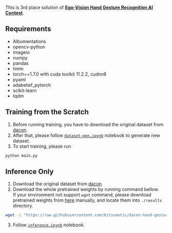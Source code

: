 This is 3rd place solution of 
[**Ego-Vision Hand Gesture Recognition AI Contest**](https://dacon.io/en/competitions/official/235805/overview/description).

## Requirements

- Albumentations
- opencv-python
- imageio
- numpy
- pandas
- timm
- torch==1.7.0 with cuda toolkit 11.2.2, cudnn8
- pyaml
- adabelief_pytorch
- scikit-learn
- tqdm

## Training from the Scratch

1. Before running training, you have to download the original dataset from 
[dacon](https://dacon.io/en/competitions/official/235805/data).
2. After that, please follow 
[`dataset-gen.ipynb`](./dataset-gen.ipynb) 
notebook to generate new dataset.
3. To start training, please run

```bash
python main.py
```

## Inference Only

1. Download the original dataset from 
[dacon](https://dacon.io/en/competitions/official/235805/data).
2. Download the whole pretrained weights by running command bellow.  
If your environment not support `wget` command, please download pretrained weights from [here](https://github.com/Kitsunetic/dacon-hand-gesture-public/releases/tag/weights) manually, and locate them into `./results` directory.
```bash
wget -i "https://raw.githubusercontent.com/Kitsunetic/dacon-hand-gesture-public/master/pretrained_weights.txt" -P results
``` 
3. Follow [`inference.ipynb`](./inference.ipynb) notebook.
